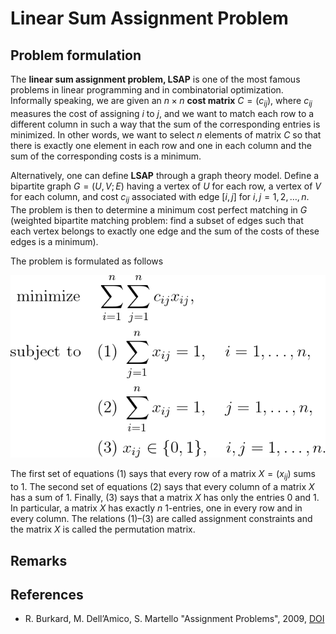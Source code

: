 # Linear Sum Assignment Problem


## Problem formulation


The **linear sum assignment problem, LSAP** is one of the most famous problems in linear
programming and in combinatorial optimization. Informally speaking, we are given an
$n \times n$ **cost matrix** $C = (c_{ij})$, where $c_{ij}$ measures the cost
of assigning $i$ to $j$, and we want to match each row to a different column in such
a way that the sum of the corresponding entries is minimized. In other words, we want to
select $n$ elements of matrix $C$ so that there is exactly one element in each row and one in each
column and the sum of the corresponding costs is a minimum.

Alternatively, one can define **LSAP** through a graph theory model. Define a bipartite
graph $G = (U, V; E)$ having a vertex of $U$ for each row, a vertex of $V$ for each column, and
cost $c_{ij}$ associated with edge $[i, j]$ for $i, j = 1, 2, \ldots , n$. The problem is then to determine a
minimum cost perfect matching in $G$ (weighted bipartite matching problem: find a subset
of edges such that each vertex belongs to exactly one edge and the sum of the costs of these
edges is a minimum).

The problem is formulated as follows


![Mathematical formulation](./problem.png)


The first set of equations (1) says that every row of a matrix $X = (x_{ij})$ sums to $1$. The
second set of equations (2) says that every column of a matrix $X$ has a sum of $1$.
Finally, (3) says that a matrix $X$ has only the entries $0$ and $1$. In particular,
a matrix $X$ has exactly $n$ 1-entries, one in every row and in every column. The
relations (1)–(3) are called assignment constraints and the matrix $X$ is called the permutation matrix.




## Remarks




## References
+ R. Burkard, M. Dell’Amico, S. Martello "Assignment Problems", 2009, [DOI](https://doi.org/10.1137/1.9781611972238)





